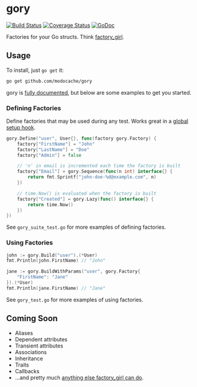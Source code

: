# gory

[![Build Status](https://drone.io/github.com/modocache/gory/status.png?refresh=1)](https://drone.io/github.com/modocache/gory/latest)
[![Coverage Status](https://coveralls.io/repos/modocache/gory/badge.png?branch=master)](https://coveralls.io/r/modocache/gory?branch=master)
[![GoDoc](https://godoc.org/github.com/modocache/gory?status.png)](https://godoc.org/github.com/modocache/gory)

Factories for your Go structs. Think [factory_girl](https://github.com/thoughtbot/factory_girl).

## Usage

To install, just `go get` it:

```sh
go get github.com/modocache/gory
```

gory is [fully documented](https://godoc.org/github.com/modocache/gory), but
below are some examples to get you started.

### Defining Factories

Define factories that may be used during any test. Works great in
a [global setup hook](http://onsi.github.io/ginkgo/#global_setup_and_teardown__and_).

```go
gory.Define("user", User{}, func(factory gory.Factory) {
    factory["FirstName"] = "John"
    factory["LastName"] = "Doe"
    factory["Admin"] = false

    // 'n' in email is incremented each time the factory is built
    factory["Email"] = gory.Sequence(func(n int) interface{} {
        return fmt.Sprintf("john-doe-%d@example.com", n)
    })

    // time.Now() is evaluated when the factory is built
    factory["Created"] = gory.Lazy(func() interface{} {
        return time.Now()
    })
})
```

See `gory_suite_test.go` for more examples of defining factories.

### Using Factories

```go
john := gory.Build("user").(*User)
fmt.Println(john.FirstName) // "John"

jane := gory.BuildWithParams("user", gory.Factory{
    "FirstName": "Jane"
}).(*User)
fmt.Println(jane.FirstName) // "Jane"
```

See `gory_test.go` for more examples of using factories.

## Coming Soon

- Aliases
- Dependent attributes
- Transient attributes
- Associations
- Inheritance
- Traits
- Callbacks
- ...and pretty much [anything else factory_girl can do](https://github.com/thoughtbot/factory_girl/blob/master/GETTING_STARTED.md).
